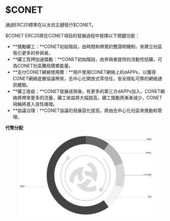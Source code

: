 # $CONET

通過ERC20標準在以太坊主鏈發行$CONET。

$CONET ERC20將在CONET項目的發展過程中發揮以下關鍵功能：

* **獎勵礦工：**CONET初始階段，由時間和帶寬的雙證明機制，來建立社區吸引更多的參與者。
* **礦工質押加速獎勵：**CONET初始階段，由參與者提供的流動性挖礦，可為CONET社區騰飛積累能量。
* **支付CONET網絡使用費：**用戶使用CONET網絡上的dAPPs，以獲得CONET網絡底層協議帶來，去中心化開放式零信任，安全隱私可靠的網絡通訊體驗。
* **礦工收益：**CONET發展成熟後，有更多的第三方dAPPs加入，CONET網絡將帶來更多的流量，礦工收益將大幅提高，礦工獎勵將漸漸減少，CONET飛輪將進入良性循環。
* **協議治理：**CONET協議的發展惡化提高，將由去中心化社區來推動和管理。

**代幣分配**

<figure><img src="../../../.gitbook/assets/image (27).png" alt=""><figcaption></figcaption></figure>
